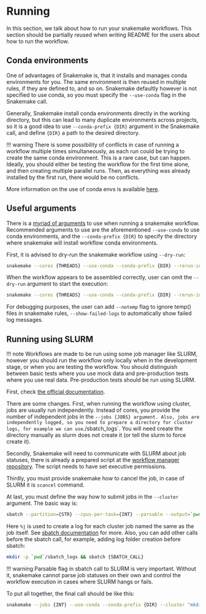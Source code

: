 # Running

In this section, we talk about how to run your snakemake workflows. This section should be partially reused when writing README for the users about how to run the workflow.

## Conda environments

One of advantages of Snakemake is, that it installs and manages conda environments for you. The same environment is then reused in multiple
rules, if they are defined to, and so on. Snakemake defaultly however is not specified to use conda, so you must specify the `--use-conda` flag in
the Snakemake call.

Generally, Snakemake install conda environments directly in the working directory, but this can lead to
many duplicate environments across projects, so it is a good idea to use
`--conda-prefix {DIR}` argument in the Snakemake call, and define `{DIR}` a path to the desired directory.

!!! warning
    There is some possibility of conflicts in case of running a workflow multiple times simultaneously, as each run could be trying to create the same conda environment. This is a rare case, but can happen. Ideally, you should either be testing the workflow for the first time alone, and then creating multiple parallel runs. Then, as everything was already installed by the first run, there would be no conflicts.

More information on the use of conda envs is available
[here](https://snakemake.readthedocs.io/en/v7.25.0/snakefiles/deployment.html#integrated-package-management).

## Useful arguments

There is a [myriad of arguments](https://snakemake.readthedocs.io/en/stable/executing/cli.html) to use when running a snakemake workflow.
Recommended arguments to use are the aforementioned `--use-conda` to use conda
environments, and the `--conda-prefix {DIR}` to specify the directory where snakemake
will install workflow conda environments.

First, it is advised to dry-run the snakemake workflow using `--dry-run`:

```bash
snakemake --cores {THREADS} --use-conda --conda-prefix {DIR} --rerun-incomplete --printshellcmds --dry-run
```

When the workflow appears to be assembled correctly, user can omit the
`--dry-run` argument to start the execution:

```bash
snakemake --cores {THREADS} --use-conda --conda-prefix {DIR} --rerun-incomplete --printshellcmds
```

For debugging purposes, the user can add `--notemp` flag to ignore temp() files
in snakemake rules, `--show-failed-logs` to automatically show failed log
messages.

## Running using SLURM

!!! note
    Workflows are made to be run using some job manager like SLURM, however you should run the workflow only locally when in the development stage, or when you are testing the workflow. You should distinguish between basic tests where you use mock data and pre-production tests where you use real data. Pre-production tests should be run using SLURM.

First, check [the official documentation](https://snakemake.readthedocs.io/en/v7.25.0/executing/cluster.html).

There are some changes. First, when running the workflow using cluster, jobs are usually run independently. Instead of cores, you provide the number of independent jobs in the `--jobs {JOBS} argument. Also, jobs are independently logged, so you need to prepare a directory for cluster logs, for example we can
use`./sbatch_logs`. You will need create the directory manually as slurm does not
create it (or tell the slurm to force create it).

Secondly, Snakemake will need to communicate with SLURM about job statuses, there is already a prepared script at the [workflow manager repository](https://github.com/cuspuk/workflow_manager/blob/main/extra/status-sacct.sh). The script needs to have set executive permissions.

Thirdly, you must provide snakemake how to cancel the job, in case of SLURM it is `scancel` command.

At last, you must define the way how to submit jobs in the `--cluster` argument. The basic way is:

```bash
sbatch --partition={STR} --cpus-per-task={INT} --parsable --output=`pwd`/sbatch_logs/%j.log --error=`pwd`/sbatch_logs/%j.err
```

Here `%j` is used to create a log for each cluster job named the same as the job itself. See [sbatch documentation](https://slurm.schedmd.com/sbatch.html) for more. Also, you can add other calls before the sbatch call, for example, adding log folder creation before sbatch:

```bash
mkdir -p `pwd`/sbatch_logs && sbatch {SBATCH_CALL}
```

!!! warning
    Parsable flag in sbatch call to SLURM is very important. Without it, snakemake cannot parse job statuses on their own and control the workflow execution in cases where SLURM hangs or fails.

To put all together, the final call should be like this:

```bash
snakemake --jobs {INT} --use-conda --conda-prefix {DIR} --cluster "mkdir -p `pwd`/sbatch_logs && sbatch --partition={STR} --cpus-per-task={INT} --parsable --output=`pwd`/sbatch_logs/%j.log --error=`pwd`/sbatch_logs/%j.err" --cluster-status {STATUS_SCRIPT_PATH} --cluster-cancel scancel {OTHER_SNAKEMAKE_ARGUMENTS}
```
